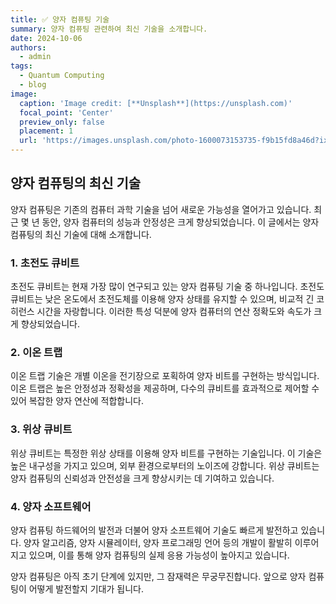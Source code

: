 ```yaml
---
title: ✅ 양자 컴퓨팅 기술
summary: 양자 컴퓨팅 관련하여 최신 기술을 소개합니다.
date: 2024-10-06
authors:
  - admin
tags:
  - Quantum Computing
  - blog
image:
  caption: 'Image credit: [**Unsplash**](https://unsplash.com)'
  focal_point: 'Center'
  preview_only: false
  placement: 1
  url: 'https://images.unsplash.com/photo-1600073153735-f9b15fd8a46d?ixlib=rb-1.2.1&ixid=MnwxMjA3fDB8MHxwaG90by1wYWdlfHx8fGVufDB8fHx8&auto=format&fit=crop&w=800&q=60'
---
```


## 양자 컴퓨팅의 최신 기술

양자 컴퓨팅은 기존의 컴퓨터 과학 기술을 넘어 새로운 가능성을 열어가고 있습니다. 최근 몇 년 동안, 양자 컴퓨터의 성능과 안정성은 크게 향상되었습니다. 이 글에서는 양자 컴퓨팅의 최신 기술에 대해 소개합니다.

### 1. 초전도 큐비트
초전도 큐비트는 현재 가장 많이 연구되고 있는 양자 컴퓨팅 기술 중 하나입니다. 초전도 큐비트는 낮은 온도에서 초전도체를 이용해 양자 상태를 유지할 수 있으며, 비교적 긴 코히런스 시간을 자랑합니다. 이러한 특성 덕분에 양자 컴퓨터의 연산 정확도와 속도가 크게 향상되었습니다.

### 2. 이온 트랩
이온 트랩 기술은 개별 이온을 전기장으로 포획하여 양자 비트를 구현하는 방식입니다. 이온 트랩은 높은 안정성과 정확성을 제공하며, 다수의 큐비트를 효과적으로 제어할 수 있어 복잡한 양자 연산에 적합합니다.

### 3. 위상 큐비트
위상 큐비트는 특정한 위상 상태를 이용해 양자 비트를 구현하는 기술입니다. 이 기술은 높은 내구성을 가지고 있으며, 외부 환경으로부터의 노이즈에 강합니다. 위상 큐비트는 양자 컴퓨팅의 신뢰성과 안전성을 크게 향상시키는 데 기여하고 있습니다.

### 4. 양자 소프트웨어
양자 컴퓨팅 하드웨어의 발전과 더불어 양자 소프트웨어 기술도 빠르게 발전하고 있습니다. 양자 알고리즘, 양자 시뮬레이터, 양자 프로그래밍 언어 등의 개발이 활발히 이루어지고 있으며, 이를 통해 양자 컴퓨팅의 실제 응용 가능성이 높아지고 있습니다.

양자 컴퓨팅은 아직 초기 단계에 있지만, 그 잠재력은 무궁무진합니다. 앞으로 양자 컴퓨팅이 어떻게 발전할지 기대가 됩니다.

